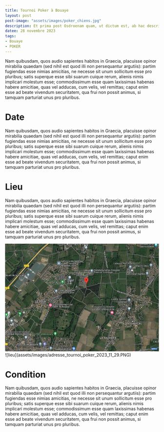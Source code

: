 ```yaml
---
title: Tournoi Poker à Bouaye
layout: post
post-image: "assets/images/poker_chiens.jpg"
description: Et prima post Osdroenam quam, ut dictum est, ab hac descriptione discrevimus, Commagena, nunc Euphratensis, clementer adsurgit, Hierapoli, vetere Nino et Samosata civitatibus amplis inlustris.
datee: 28 novembre 2023
tags:
- Bouaye
- POKER
---
```


Nam quibusdam, quos audio sapientes habitos in Graecia, placuisse opinor mirabilia quaedam (sed nihil est quod illi non persequantur argutiis): partim fugiendas esse nimias amicitias, ne necesse sit unum sollicitum esse pro pluribus; satis superque esse sibi suarum cuique rerum, alienis nimis implicari molestum esse; commodissimum esse quam laxissimas habenas habere amicitiae, quas vel adducas, cum velis, vel remittas; caput enim esse ad beate vivendum securitatem, qua frui non possit animus, si tamquam parturiat unus pro pluribus.

# Date

Nam quibusdam, quos audio sapientes habitos in Graecia, placuisse opinor mirabilia quaedam (sed nihil est quod illi non persequantur argutiis): partim fugiendas esse nimias amicitias, ne necesse sit unum sollicitum esse pro pluribus; satis superque esse sibi suarum cuique rerum, alienis nimis implicari molestum esse; commodissimum esse quam laxissimas habenas habere amicitiae, quas vel adducas, cum velis, vel remittas; caput enim esse ad beate vivendum securitatem, qua frui non possit animus, si tamquam parturiat unus pro pluribus.

# Lieu

Nam quibusdam, quos audio sapientes habitos in Graecia, placuisse opinor mirabilia quaedam (sed nihil est quod illi non persequantur argutiis): partim fugiendas esse nimias amicitias, ne necesse sit unum sollicitum esse pro pluribus; satis superque esse sibi suarum cuique rerum, alienis nimis implicari molestum esse; commodissimum esse quam laxissimas habenas habere amicitiae, quas vel adducas, cum velis, vel remittas; caput enim esse ad beate vivendum securitatem, qua frui non possit animus, si tamquam parturiat unus pro pluribus.

<img src="assets/images/adresse_tournoi_poker_2023_11_29.PNG"/>
![lieu](assets/images/adresse_tournoi_poker_2023_11_29.PNG)

# Condition

Nam quibusdam, quos audio sapientes habitos in Graecia, placuisse opinor mirabilia quaedam (sed nihil est quod illi non persequantur argutiis): partim fugiendas esse nimias amicitias, ne necesse sit unum sollicitum esse pro pluribus; satis superque esse sibi suarum cuique rerum, alienis nimis implicari molestum esse; commodissimum esse quam laxissimas habenas habere amicitiae, quas vel adducas, cum velis, vel remittas; caput enim esse ad beate vivendum securitatem, qua frui non possit animus, si tamquam parturiat unus pro pluribus.

